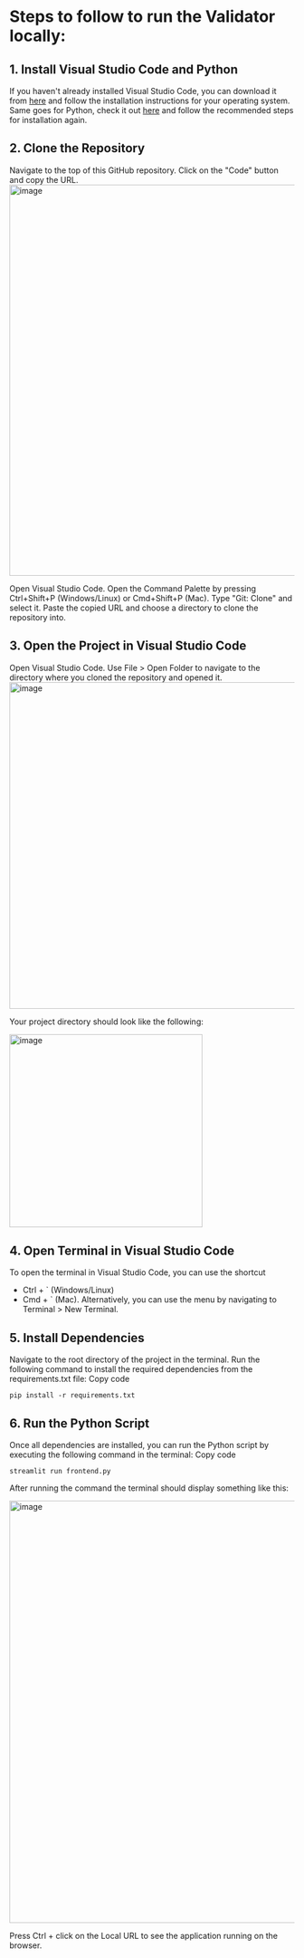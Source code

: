 # Steps to follow to run the Validator locally:

## <b>1. Install Visual Studio Code and Python</b>

  If you haven't already installed Visual Studio Code, you can download it from [here](https://code.visualstudio.com/download) and follow the installation instructions for your operating system.
  Same goes for Python, check it out [here](https://www.python.org/downloads/) and follow the recommended steps for installation again. 
## <b>2. Clone the Repository</b>

  Navigate to the top of this GitHub repository.
  Click on the "Code" button and copy the URL.
  <img width="691" alt="image" src="https://github.com/Dumitru8118/Workshop-Excel-Validator/assets/86912887/73588522-a488-4696-be66-604fb5701298">

  Open Visual Studio Code.
  Open the Command Palette by pressing Ctrl+Shift+P (Windows/Linux) or Cmd+Shift+P (Mac).
  Type "Git: Clone" and select it.
  Paste the copied URL and choose a directory to clone the repository into.

## <b>3. Open the Project in Visual Studio Code</b>

Open Visual Studio Code.
Use File > Open Folder to navigate to the directory where you cloned the repository and opened it.
<img width="577" alt="image" src="https://github.com/Dumitru8118/Workshop-Excel-Validator/assets/86912887/c63d61ef-e982-44ba-995e-2f729834916f">

Your project directory should look like the following:

<img width="341" alt="image" src="https://github.com/Dumitru8118/Workshop-Excel-Validator/assets/86912887/53cce703-3b4b-42d9-9c02-736723fb9b45">


## <b>4. Open Terminal in Visual Studio Code</b>

To open the terminal in Visual Studio Code, you can use the shortcut 
* Ctrl + ` (Windows/Linux) 
* Cmd + ` (Mac).
Alternatively, you can use the menu by navigating to Terminal > New Terminal.

## <b>5. Install Dependencies</b>

Navigate to the root directory of the project in the terminal.
Run the following command to install the required dependencies from the requirements.txt file:
Copy code
```
pip install -r requirements.txt
```

## <b>6. Run the Python Script</b>
Once all dependencies are installed, you can run the Python script by executing the following command in the terminal:
Copy code
```
streamlit run frontend.py
```
After running the command the terminal should display something like this:

<img width="746" alt="image" src="https://github.com/Dumitru8118/Workshop-Excel-Validator/assets/86912887/a988b74a-b449-4ad8-a96c-08b5f295e9b8">

Press Ctrl + click on the Local URL to see the application running on the browser.
